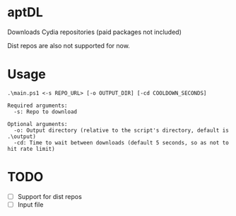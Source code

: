 # aptDL
Downloads Cydia repositories (paid packages not included)

Dist repos are also not supported for now.

# Usage
```
.\main.ps1 <-s REPO_URL> [-o OUTPUT_DIR] [-cd COOLDOWN_SECONDS]

Required arguments:
  -s: Repo to download
  
Optional arguments:
  -o: Output directory (relative to the script's directory, default is .\output)
  -cd: Time to wait between downloads (default 5 seconds, so as not to hit rate limit)
```

# TODO
- [ ] Support for dist repos
- [ ] Input file
